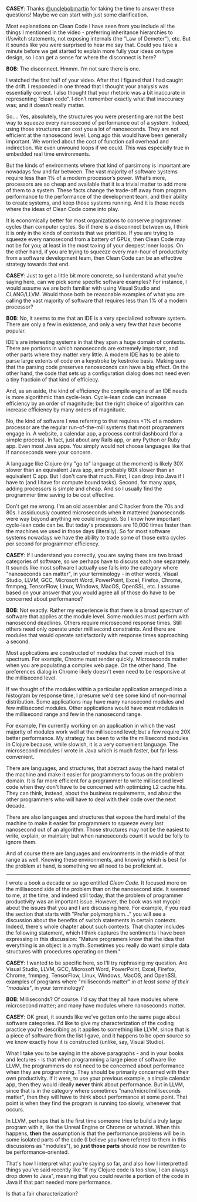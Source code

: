 **CASEY**: Thanks [@unclebobmartin](https://twitter.com/unclebobmartin) for taking the time to answer these questions! Maybe we can start with just some clarification.

Most explanations on Clean Code I have seen from you include all the things I mentioned in the video - preferring inheritance hierarchies to if/switch statements, not exposing internals (the "Law of Demeter"), etc. But it sounds like you were surprised to hear me say that. Could you take a minute before we get started to explain more fully your ideas on type design, so I can get a sense for where the disconnect is here?

**BOB**: The disconnect.  Hmmm.  I’m not sure there is one.  

I watched the first half of your video.  After that I figured that I had caught the drift.  I responded in one thread that I thought your analysis was essentially correct. I also thought that your rhetoric was a bit inaccurate in representing “clean code”.  I don’t remember exactly what that inaccuracy was; and it doesn’t really matter. 

So…. Yes, absolutely, the structures you were presenting are not the best way to squeeze every nanosecond of performance out of a system. Indeed, using those structures can cost you a lot of nanoseconds.  They are not efficient at the nanosecond level.  Long ago this would have been generally important.  We worried about the cost of function call overhead and indirection.  We even unwound loops if we could.  This was especially true in embedded real time environments.

But the kinds of environments where that kind of parsimony is important are nowadays few and far between.  The vast majority of software systems require less than 1% of a modern processor’s power. What’s more, processors are so cheap and available that it is a trivial matter to add more of them to a system. These facts change the trade-off away from program performance to the performance of the development team, and their ability to create systems, and keep those systems running. And it is those needs where the ideas of Clean Code come into play.

It is economically better for most organizations to conserve programmer cycles than computer cycles. So if there is a disconnect between us, I think it is only in the kinds of contexts that we prioritize.  If you are trying to squeeze every nanosecond from a battery of GPUs, then Clean Code may not be for you; at least in the most taxing of your deepest inner loops.  On the other hand, if you are trying to squeeze every man-hour of productivity from a software development team, then Clean Code can be an effective strategy towards that end.

**CASEY**: Just to get a little bit more concrete, so I understand what you're saying here, can we pick some specific software examples? For instance, I would assume we are both familiar with using Visual Studio and CLANG/LLVM. Would those both be reasonable examples of what you are calling the vast majority of software that requires less than 1% of a modern processor?

**BOB**: No, it seems to me that an IDE is a very specialized software system.  There are only a few in existence, and only a very few that have become popular.  

IDE's are interesting systems in that they span a huge domain of contexts.  There are portions in which nanoseconds are extremely important, and other parts where they matter very little.  A modern IDE has to be able to parse large extents of code on a keystroke by kestroke basis.  Making sure that the parsing code preserves nanoseconds can have a big effect.  On the other hand, the code that sets up a configuration dialog does not need even a tiny fractioin of that kind of efficiecy.  

And, as an aside, the kind of efficiency the compile engine of an IDE needs is more algorithmic than cycle-lean.  Cycle-lean code can increase efficiency by an order of magnitude; but the right choice of algorithm can increase efficiency by many orders of magnitude.

No, the kind of software I was referring to that requires <1% of a modern processor are the regular run-of-the-mill systems that most programmers engage in.  A website, a calendar app, a process control dashboard (for a simple process).  In fact, just about any Rails app, or any Python or Ruby app.  Even most Java apps.  You simply would not choose languages like that if nanoseconds were your concern.  

A language like Clojure (my "go to" language at the moment) is likely 30X slower than an equivalent Java app, and probably 60X slower than an equivalent C app.  But I don't care that much.  First, I can drop into Java if I have to (and I have for compute bound tasks).  Second, for many apps, adding processors is simple and cheap.  And so I usually find the programmer time saving to be cost effective.

Don't get me wrong.  I'm an old assembler and C hacker from the 70s and 80s.  I assiduously counted microseconds when it mattered (nanoseconds were way beyond anything we could imagine).  So I know how important cycle-lean code can be.  But today's processors are 10,000 times faster than the machines we used in those days (literally).  So for most software systems nowadays we have the ability to trade some of those extra cycles per second for programmer efficiency.

**CASEY**: If I understand you correctly, you are saying there are two broad categories of software, so we perhaps have to discuss each one separately. It sounds like most software I actually use falls into the category where "nanoseconds can matter", in your terminology - in other words, Visual Studio, LLVM, GCC, Microsoft Word, PowerPoint, Excel, Firefox, Chrome, fmmpeg, TensorFlow, Linux, Windows, MacOS, OpenSSL, etc. I assume based on your answer that you would agree all of those do have to be concerned about performance?

**BOB**: Not exactly.  Rather my experience is that there is a broad spectrum of software that applies at the module level.  Some modules must perform with nanosecond deadlines.  Others require microsecond response times.  Still others need only operate under millisecond constraints.  And there are modules that would operate satisfactorily with response times approaching a second.  

Most applications are constructed of modules that cover much of this spectrum.  For example, Chrome must render quickly.  Microseconds matter when you are populating a complex web page.  On the other hand, The preferences dialog in Chrome likely doesn't even need to be responsive at the millisecond level.

If we thought of the modules within a particular application arranged into a histogram by response time, I presume we'd see some kind of non-normal distribution.  Some applications may have many nanosecond modules and few millisecond modules.  Other applications would have most modules in the millisecond range and few in the nanosecond range.

For example, I'm currently working on an application in which the vast majority of modules work well at the millisecond level; but a few require 20X better performance.  My strategy has been to write the millisecond modules in Clojure because, while slowish, it is a very convenient language.  The microsecond modules I wrote in Java which is much faster, but far less convenient.  

There are languages, and structures, that abstract away the hard metal of the machine and make it easier for programmers to focus on the problem domain.  It is far more efficient for a programmer to write millisecond level code when they don't have to be concerned with optimizing L2 cache hits.  They can think, instead, about the business requirements, and about the other programmers who will have to deal with their code over the next decade.  

There are also languages and structures that expose the hard metal of the machine to make it easier for programmers to squeeze every last nanosecond out of an algorithm.  Those structures may not be the easiest to write, explain, or maintain; but when nanoseconds count it would be folly to ignore them.  

And of course there are languages and environments in the middle of that range as well.  Knowing these environments, and knowing which is best for the problem at hand, is something we all need to be proficient at.

***

I wrote a book a decade or so ago entitled _Clean Code_. It focused more on the millisecond side of the problem than on the nanosecond side.  It seemed to me, at the time, and indeed still today, that the problem of programmer productivity was an important issue.  However, the book was not myopic about the issues that you and I are discussing here.  For example, if you read the section that starts with "Prefer polymorphism..." you will see a discussion about the benefits of switch statements in certain contexts.  Indeed, there's whole chapter about such contexts.  That chapter includes the following statement, which I think captures the sentiments I have been expressing in this discussion: "Mature programers know that the idea that everything is an object is a myth. Sometimes you really do want simple data structures with procedures operating on them." 

**CASEY**: I wanted to be specific here, so I'll try rephrasing my question. Are Visual Studio, LLVM, GCC, Microsoft Word, PowerPoint, Excel, Firefox, Chrome, fmmpeg, TensorFlow, Linux, Windows, MacOS, and OpenSSL examples of programs where "milliseconds matter" _in at least some of their "modules"_, in your terminology?

**BOB**: Milliseconds?  Of course.  I'd say that they all have modules where microsecond matter; and many have modules where nanoseconds matter.  

**CASEY**: OK great, it sounds like we've gotten onto the same page about software categories. I'd like to give my characterization of the coding practice you're describing as it applies to something like LLVM, since that is a piece of software from the list I gave, and it happens to be open source so we know exactly how it is constructed (unlike, say, Visual Studio).

What I take you to be saying in the above paragraphs - and in your books and lectures - is that when programming a large piece of software like LLVM, the programmers do not need to be concerned about performance when they are programming. They should be primarily concerned with their own productivity. If it were, to use your previous example, a simple calendar app, then they would ideally __never__ think about performance. But in LLVM, since that is in the category where sometimes "nano/micro/milliseconds matter", then they will have to think about performance at some point. That point is when they find the program is running too slowly, whenever that occurs.

In LLVM, perhaps that is the first time someone tries to build a truly large program with it, like the Unreal Engine or Chrome or whatnot. When this happens, __then__ the assumption is that the performance problems will be in some isolated parts of the code (I believe you have referred to them in this discussions as "modules"), so __just those parts__ should now be rewritten to be performance-oriented.

That's how I interpret what you're saying so far, and also how I interpretted things you've said recently like "If my Clojure code is too slow, I can always drop down to Java", meaning that you could rewrite a portion of the code in Java if that part needed more performance.

Is that a fair characterization?

